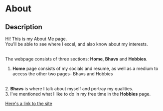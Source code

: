 # About

## Description

Hi! This is my About Me page. <br>
You'll be able to see where I excel, and also know about my interests. <br> <br>

The webpage consists of three sections: **Home**, **Bhavs** and **Hobbies**.
<br>
1. <b>Home</b> page consists of my socials and resume, as well as a medium to access the other two pages- Bhavs and Hobbies
<br>
2. <b>Bhavs</b> is where I talk about myself and portray my qualities.
<br>
3. I've mentioned what I like to do in my free time in the <b>Hobbies</b> page. 
<br>




[Here's a link to the site](https://bhavikavarshney.github.io/About/)
